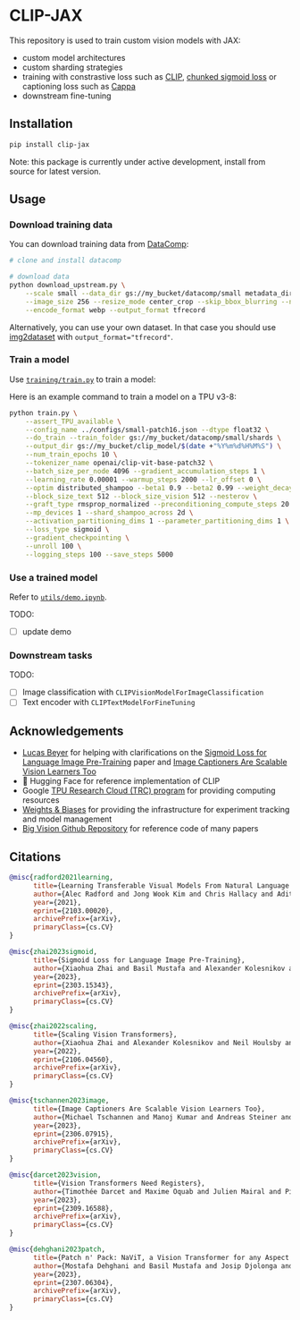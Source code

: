 # CLIP-JAX

This repository is used to train custom vision models with JAX:

- custom model architectures
- custom sharding strategies
- training with constrastive loss such as [CLIP](https://arxiv.org/abs/2103.00020), [chunked sigmoid loss](https://arxiv.org/abs/2303.15343) or captioning loss such as [Cappa](https://arxiv.org/abs/2306.07915)
- downstream fine-tuning

## Installation

```bash
pip install clip-jax
```

Note: this package is currently under active development, install from source for latest version.

## Usage

### Download training data

You can download training data from [DataComp](https://github.com/mlfoundations/datacomp):

```bash
# clone and install datacomp

# download data
python download_upstream.py \
    --scale small --data_dir gs://my_bucket/datacomp/small metadata_dir metadata \
    --image_size 256 --resize_mode center_crop --skip_bbox_blurring --no_resize_only_if_bigger \
    --encode_format webp --output_format tfrecord
```

Alternatively, you can use your own dataset. In that case you should use [img2dataset](https://github.com/rom1504/img2dataset) with `output_format="tfrecord"`.

### Train a model

Use [`training/train.py`](training/train.py) to train a model:

Here is an example command to train a model on a TPU v3-8:

```bash
python train.py \
    --assert_TPU_available \
    --config_name ../configs/small-patch16.json --dtype float32 \
    --do_train --train_folder gs://my_bucket/datacomp/small/shards \
    --output_dir gs://my_bucket/clip_model/$(date +"%Y%m%d%H%M%S") \
    --num_train_epochs 10 \
    --tokenizer_name openai/clip-vit-base-patch32 \
    --batch_size_per_node 4096 --gradient_accumulation_steps 1 \
    --learning_rate 0.00001 --warmup_steps 2000 --lr_offset 0 \
    --optim distributed_shampoo --beta1 0.9 --beta2 0.99 --weight_decay 0.0 \
    --block_size_text 512 --block_size_vision 512 --nesterov \
    --graft_type rmsprop_normalized --preconditioning_compute_steps 20 \
    --mp_devices 1 --shard_shampoo_across 2d \
    --activation_partitioning_dims 1 --parameter_partitioning_dims 1 \
    --loss_type sigmoid \
    --gradient_checkpointing \
    --unroll 100 \
    --logging_steps 100 --save_steps 5000
```

### Use a trained model

Refer to [`utils/demo.ipynb`](utils/demo.ipynb).

TODO:

- [ ] update demo

### Downstream tasks

TODO:

- [ ] Image classification with `CLIPVisionModelForImageClassification`
- [ ] Text encoder with `CLIPTextModelForFineTuning`

## Acknowledgements

- [Lucas Beyer](https://twitter.com/giffmana) for helping with clarifications on the [Sigmoid Loss for Language Image Pre-Training](https://arxiv.org/abs/2303.15343) paper and [Image Captioners Are Scalable Vision Learners Too](https://arxiv.org/abs/2306.07915)
- 🤗 Hugging Face for reference implementation of CLIP
- Google [TPU Research Cloud (TRC) program](https://sites.research.google/trc/) for providing computing resources
- [Weights & Biases](https://wandb.com/) for providing the infrastructure for experiment tracking and model management
- [Big Vision Github Repository](https://github.com/google-research/big_vision) for reference code of many papers

## Citations

```bibtex
@misc{radford2021learning,
      title={Learning Transferable Visual Models From Natural Language Supervision},
      author={Alec Radford and Jong Wook Kim and Chris Hallacy and Aditya Ramesh and Gabriel Goh and Sandhini Agarwal and Girish Sastry and Amanda Askell and Pamela Mishkin and Jack Clark and Gretchen Krueger and Ilya Sutskever},
      year={2021},
      eprint={2103.00020},
      archivePrefix={arXiv},
      primaryClass={cs.CV}
}
```

```bibtex
@misc{zhai2023sigmoid,
      title={Sigmoid Loss for Language Image Pre-Training},
      author={Xiaohua Zhai and Basil Mustafa and Alexander Kolesnikov and Lucas Beyer},
      year={2023},
      eprint={2303.15343},
      archivePrefix={arXiv},
      primaryClass={cs.CV}
}
```

```bibtex
@misc{zhai2022scaling,
      title={Scaling Vision Transformers}, 
      author={Xiaohua Zhai and Alexander Kolesnikov and Neil Houlsby and Lucas Beyer},
      year={2022},
      eprint={2106.04560},
      archivePrefix={arXiv},
      primaryClass={cs.CV}
}
```

```bibtex
@misc{tschannen2023image,
      title={Image Captioners Are Scalable Vision Learners Too}, 
      author={Michael Tschannen and Manoj Kumar and Andreas Steiner and Xiaohua Zhai and Neil Houlsby and Lucas Beyer},
      year={2023},
      eprint={2306.07915},
      archivePrefix={arXiv},
      primaryClass={cs.CV}
}
```

```bibtex
@misc{darcet2023vision,
      title={Vision Transformers Need Registers}, 
      author={Timothée Darcet and Maxime Oquab and Julien Mairal and Piotr Bojanowski},
      year={2023},
      eprint={2309.16588},
      archivePrefix={arXiv},
      primaryClass={cs.CV}
}
```

```bibtex
@misc{dehghani2023patch,
      title={Patch n' Pack: NaViT, a Vision Transformer for any Aspect Ratio and Resolution}, 
      author={Mostafa Dehghani and Basil Mustafa and Josip Djolonga and Jonathan Heek and Matthias Minderer and Mathilde Caron and Andreas Steiner and Joan Puigcerver and Robert Geirhos and Ibrahim Alabdulmohsin and Avital Oliver and Piotr Padlewski and Alexey Gritsenko and Mario Lučić and Neil Houlsby},
      year={2023},
      eprint={2307.06304},
      archivePrefix={arXiv},
      primaryClass={cs.CV}
}
```
